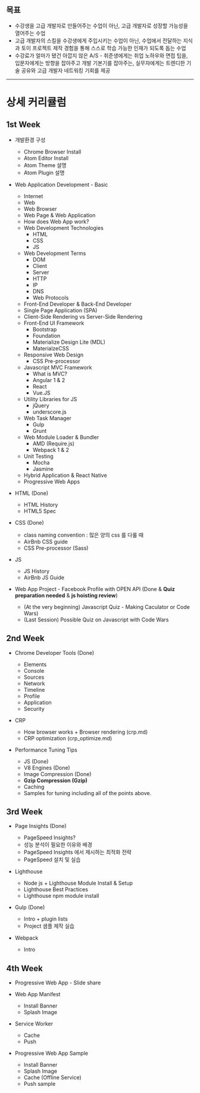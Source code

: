 ## 목표
- 수강생을 고급 개발자로 만들어주는 수업이 아닌, 고급 개발자로 성장할 가능성을 열어주는 수업
- 고급 개발자의 스킬을 수강생에게 주입시키는 수업이 아닌, 수업에서 전달하는 지식과 토이 프로젝트 제작 경험을 통해 스스로 학습 가능한 인재가 되도록 돕는 수업
- 수강료가 얼마가 됐건 아깝지 않은 A/S - 취준생에게는 취업 노하우와 면접 팁을, 입문자에게는 방향을 잡아주고 개발 기본기를 잡아주는, 실무자에게는 트렌디한 기술 공유와 고급 개발자 네트워킹 기회를 제공

---
# 상세 커리큘럼
## 1st Week
- 개발환경 구성
  - Chrome Browser Install
  - Atom Editor Install
  - Atom Theme 설명
  - Atom Plugin 설명

- Web Application Development - Basic
  - Internet
  - Web
  - Web Browser
  - Web Page & Web Application
  - How does Web App work?
  - Web Development Technologies
    - HTML
    - CSS
    - JS
  - Web Development Terms
    - DOM
    - Client
    - Server
    - HTTP
    - IP
    - DNS
    - Web Protocols
  - Front-End Developer & Back-End Developer
  - Single Page Application (SPA)
  - Client-Side Rendering vs Server-Side Rendering
  - Front-End UI Framework
    - Bootstrap
    - Foundation
    - Materialize Design Lite (MDL)
    - MaterialzeCSS
  - Responsive Web Design
    - CSS Pre-processor
  - Javascript MVC Framework
    - What is MVC?
    - Angular 1 & 2
    - React
    - Vue.JS
  - Utility Libraries for JS
    - jQuery
    - underscore.js
  - Web Task Manager
    - Gulp
    - Grunt
  - Web Module Loader & Bundler
    - AMD (Require.js)
    - Webpack 1 & 2
  - Unit Testing
    - Mocha
    - Jasmine
  - Hybrid Application & React Native
  - Progressive Web Apps

- HTML (Done)
  - HTML History
  - HTML5 Spec

- CSS (Done)
  - class naming convention : 많은 양의 css 를 다룰 때
  - AirBnb CSS guide
  - CSS Pre-processor (Sass)

- JS
  - JS History
  - AirBnb JS Guide

- Web App Project - Facebook Profile with OPEN API (Done & **Quiz preparation needed** & **js hoisting review**)
  - (At the very beginning) Javascript Quiz - Making Caculator or Code Wars)
  - (Last Session) Possible Quiz on Javascript with Code Wars

## 2nd Week
- Chrome Developer Tools (Done)
  - Elements
  - Console
  - Sources
  - Network
  - Timeline
  - Profile
  - Application
  - Security

- CRP
  - How browser works + Browser rendering (crp.md)
  - CRP optimization (crp_optimize.md)

- Performance Tuning Tips
  - JS (Done)
  - V8 Engines (Done)
  - Image Compression (Done)
  - **Gzip Compression (Gzip)**
  - Caching
  - Samples for tuning including all of the points above.

## 3rd Week
- Page Insights (Done)
  - PageSpeed Insights?
  - 성능 분석이 필요한 이유와 배경
  - PageSpeed Insights 에서 제시하는 최적화 전략
  - PageSpeed 설치 및 실습

- Lighthouse
  - Node js + Lighthouse Module Install & Setup
  - Lighthouse Best Practices
  - Lighthouse npm module install

- Gulp (Done)
  - Intro + plugin lists
  - Project 샘플 제작 실습

- Webpack
  - Intro

## 4th Week
- Progressive Web App - Slide share

- Web App Manifest
  - Install Banner
  - Splash Image

- Service Worker
  - Cache
  - Push

- Progressive Web App Sample
  - Install Banner
  - Splash Image
  - Cache (Offline Service)
  - Push sample
